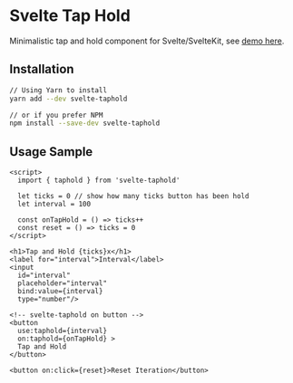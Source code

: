 # Svelte Tap Hold
Minimalistic tap and hold component for Svelte/SvelteKit, see [demo here](https://svelte.dev/repl/44fdd823b2004f089e997d5f6ba2fe58?version=3.50.1).

## Installation
```bash
// Using Yarn to install
yarn add --dev svelte-taphold

// or if you prefer NPM
npm install --save-dev svelte-taphold
```

## Usage Sample
```svelte
<script>
  import { taphold } from 'svelte-taphold'

  let ticks = 0 // show how many ticks button has been hold
  let interval = 100

  const onTapHold = () => ticks++
  const reset = () => ticks = 0
</script>

<h1>Tap and Hold {ticks}x</h1>
<label for="interval">Interval</label>
<input
  id="interval"
  placeholder="interval"
  bind:value={interval}
  type="number"/>

<!-- svelte-taphold on button -->
<button
  use:taphold={interval}
  on:taphold={onTapHold} >
  Tap and Hold
</button>

<button on:click={reset}>Reset Iteration</button>
```

